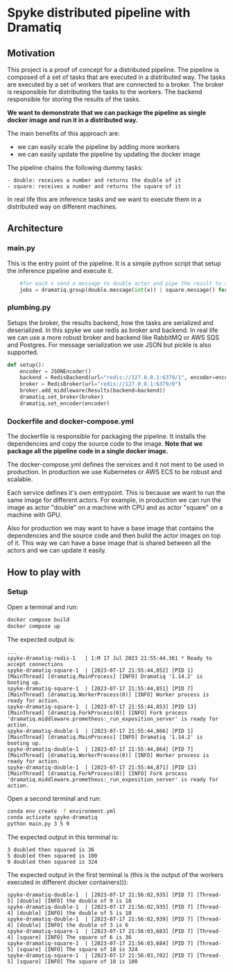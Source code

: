 # Spyke distributed pipeline with Dramatiq

## Motivation

This project is a proof of concept for a distributed pipeline. The pipeline is composed of a set of tasks that are executed in a distributed way. The tasks are executed by a set of workers that are connected to a broker. The broker is responsible for distributing the tasks to the workers. The backend responsible for storing the results of the tasks.

**We want to demonstrate that we can package the pipeline as single docker image and run it in a distributed way.**

The main benefits of this approach are:

- we can easily scale the pipeline by adding more workers
- we can easily update the pipeline by updating the docker image

The pipeline chains the following dummy tasks:

    - double: receives a number and returns the double of it
    - square: receives a number and returns the square of it

In real life this are inference tasks and we want to execute them in a distributed way on different machines.

## Architecture

### main.py

This is the entry point of the pipeline. It is a simple python script that setup the inference pipeline and execute it.

```python
    #for each x send a message to double actor and pipe the result to square actor
    jobs = dramatiq.group(double.message(int(x)) | square.message() for x in arguments.xs).run()  
```

### plumbing.py

Setups the broker, the results backend, how the tasks are serialized and deserialized.
In this spyke we use redis as broker and backend. In real life we can use a more robust broker and backend like RabbitMQ or AWS SQS and Postgres. For message serialization we use JSON but pickle is also supported.

```python
def setup():
    encoder = JSONEncoder()
    backend = RedisBackend(url="redis://127.0.0.1:6379/1", encoder=encoder)
    broker = RedisBroker(url="redis://127.0.0.1:6379/0")
    broker.add_middleware(Results(backend=backend))
    dramatiq.set_broker(broker)
    dramatiq.set_encoder(encoder)
```

### Dockerfile and docker-compose.yml

The dockerfile is responsible for packaging the pipeline. It installs the dependencies and copy the source code to the image.
**Note that we package all the pipeline code in a single docker image.**

The docker-compose.yml defines the services and it not ment to be used in production. In production we use Kubernetes or AWS ECS to be robust and scalable.

Each service defines it's own entrypoint. This is because we want to run the same image for different actors. For example, in production we can run the image as actor "double" on a machine with CPU and as actor "square" on a machine with GPU.

Also for production we may want to have a base image that contains the dependencies and the source code and then build the actor images on top of it. This way we can have a base image that is shared between all the actors and we can update it easily.

## How to play with

### Setup

Open a terminal and run:

```bash
docker compose build
docker compose up
```

The expected output is:

```text
...
spyke-dramatiq-redis-1   | 1:M 17 Jul 2023 21:55:44.361 * Ready to accept connections
spyke-dramatiq-square-1  | [2023-07-17 21:55:44,852] [PID 1] [MainThread] [dramatiq.MainProcess] [INFO] Dramatiq '1.14.2' is booting up.
spyke-dramatiq-square-1  | [2023-07-17 21:55:44,851] [PID 7] [MainThread] [dramatiq.WorkerProcess(0)] [INFO] Worker process is ready for action.
spyke-dramatiq-square-1  | [2023-07-17 21:55:44,853] [PID 13] [MainThread] [dramatiq.ForkProcess(0)] [INFO] Fork process 'dramatiq.middleware.prometheus:_run_exposition_server' is ready for action.
spyke-dramatiq-double-1  | [2023-07-17 21:55:44,866] [PID 1] [MainThread] [dramatiq.MainProcess] [INFO] Dramatiq '1.14.2' is booting up.
spyke-dramatiq-double-1  | [2023-07-17 21:55:44,864] [PID 7] [MainThread] [dramatiq.WorkerProcess(0)] [INFO] Worker process is ready for action.
spyke-dramatiq-double-1  | [2023-07-17 21:55:44,871] [PID 13] [MainThread] [dramatiq.ForkProcess(0)] [INFO] Fork process 'dramatiq.middleware.prometheus:_run_exposition_server' is ready for action.
```

Open a second terminal and run:

```bash
conda env create -f environment.yml
conda activate spyke-dramatiq
python main.py 3 5 9
```

The expected output in this terminal is:

```text
3 doubled then squared is 36
5 doubled then squared is 100
9 doubled then squared is 324
```

The expected output in the first terminal is (this is the output of the workers executed in different docker containers))):

```text
spyke-dramatiq-double-1  | [2023-07-17 21:56:02,935] [PID 7] [Thread-5] [double] [INFO] the double of 9 is 18
spyke-dramatiq-double-1  | [2023-07-17 21:56:02,935] [PID 7] [Thread-4] [double] [INFO] the double of 5 is 10
spyke-dramatiq-double-1  | [2023-07-17 21:56:02,939] [PID 7] [Thread-4] [double] [INFO] the double of 3 is 6
spyke-dramatiq-square-1  | [2023-07-17 21:56:03,683] [PID 7] [Thread-4] [square] [INFO] The square of 6 is 36
spyke-dramatiq-square-1  | [2023-07-17 21:56:03,684] [PID 7] [Thread-5] [square] [INFO] The square of 18 is 324
spyke-dramatiq-square-1  | [2023-07-17 21:56:03,702] [PID 7] [Thread-5] [square] [INFO] The square of 10 is 100
```
